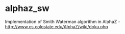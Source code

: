 # alphaz_sw
Implementation of Smith Waterman algorithm in AlphaZ - http://www.cs.colostate.edu/AlphaZ/wiki/doku.php
